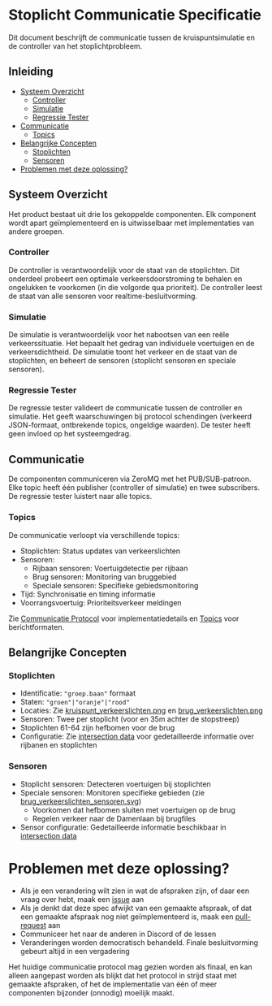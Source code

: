 # Stoplicht Communicatie Specificatie

Dit document beschrijft de communicatie tussen de kruispuntsimulatie en de controller van het stoplichtprobleem.

## Inleiding

- [Systeem Overzicht](#systeem-overzicht)
  - [Controller](#controller)
  - [Simulatie](#simulatie)
  - [Regressie Tester](#regressie-tester)
- [Communicatie](#communicatie)
  - [Topics](#topics)
- [Belangrijke Concepten](#belangrijke-concepten)
  - [Stoplichten](#stoplichten)
  - [Sensoren](#sensoren)
- [Problemen met deze oplossing?](#problemen-met-deze-oplossing)

## Systeem Overzicht

Het product bestaat uit drie los gekoppelde componenten. Elk component wordt apart geïmplementeerd en is uitwisselbaar met implementaties van andere groepen.

### Controller

De controller is verantwoordelijk voor de staat van de stoplichten. Dit onderdeel probeert een optimale verkeersdoorstroming te behalen en ongelukken te voorkomen (in die volgorde qua prioriteit). De controller leest de staat van alle sensoren voor realtime-besluitvorming.

### Simulatie

De simulatie is verantwoordelijk voor het nabootsen van een reële verkeerssituatie. Het bepaalt het gedrag van individuele voertuigen en de verkeersdichtheid. De simulatie toont het verkeer en de staat van de stoplichten, en beheert de sensoren (stoplicht sensoren en speciale sensoren).

### Regressie Tester

De regressie tester valideert de communicatie tussen de controller en simulatie. Het geeft waarschuwingen bij protocol schendingen (verkeerd JSON-formaat, ontbrekende topics, ongeldige waarden). De tester heeft geen invloed op het systeemgedrag.

## Communicatie

De componenten communiceren via ZeroMQ met het PUB/SUB-patroon. Elke topic heeft één publisher (controller of simulatie) en twee subscribers. De regressie tester luistert naar alle topics.

### Topics

De communicatie verloopt via verschillende topics:

- Stoplichten: Status updates van verkeerslichten
- Sensoren:
  - Rijbaan sensoren: Voertuigdetectie per rijbaan
  - Brug sensoren: Monitoring van bruggebied
  - Speciale sensoren: Specifieke gebiedsmonitoring
- Tijd: Synchronisatie en timing informatie
- Voorrangsvoertuig: Prioriteitsverkeer meldingen

Zie [Communicatie Protocol](./zeromq/README.md) voor implementatiedetails en [Topics](./topics/README.md) voor berichtformaten.

## Belangrijke Concepten

### Stoplichten

- Identificatie: `"groep.baan"` formaat
- Staten: `"groen"|"oranje"|"rood"`
- Locaties: Zie [kruispunt_verkeerslichten.png](./assets/Kruispunt_verkeerslichten.png) en [brug_verkeerslichten.png](./assets/Brug_verkeerslichten.png)
- Sensoren: Twee per stoplicht (voor en 35m achter de stopstreep)
- Stoplichten 61-64 zijn hefbomen voor de brug
- Configuratie: Zie [intersection data](./intersectionData/README.md) voor gedetailleerde informatie over rijbanen en stoplichten

### Sensoren

- Stoplicht sensoren: Detecteren voertuigen bij stoplichten
- Speciale sensoren: Monitoren specifieke gebieden (zie [brug_verkeerslichten_sensoren.svg](./assets/Brug_verkeerslichten_sensoren.svg))
  - Voorkomen dat hefbomen sluiten met voertuigen op de brug
  - Regelen verkeer naar de Damenlaan bij brugfiles
- Sensor configuratie: Gedetailleerde informatie beschikbaar in [intersection data](./intersectionData/README.md)

# Problemen met deze oplossing?

- Als je een verandering wilt zien in wat de afspraken zijn, of daar een vraag over hebt, maak een [issue](https://github.com/jorrit200/stoplicht-communicatie-spec/issues) aan
- Als je denkt dat deze spec afwijkt van een gemaakte afspraak, of dat een gemaakte afspraak nog niet geïmplementeerd is, maak een [pull-request](https://github.com/jorrit200/stoplicht-communicatie-spec/pulls) aan
- Communiceer het naar de anderen in Discord of de lessen
- Veranderingen worden democratisch behandeld. Finale besluitvorming gebeurt altijd in een vergadering

Het huidige communicatie protocol mag gezien worden als finaal, en kan alleen aangepast worden als blijkt dat het protocol in strijd staat met gemaakte afspraken, of het de implementatie van één of meer componenten bijzonder (onnodig) moeilijk maakt.

